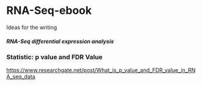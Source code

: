 # RNA-Seq-ebook

Ideas for the writing 


##### RNA-Seq differential expression analysis 

### Statistic: p value and FDR Value 

https://www.researchgate.net/post/What_is_p_value_and_FDR_value_in_RNA_seq_data
